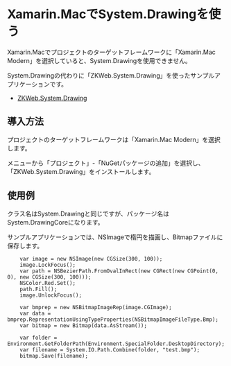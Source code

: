 # Xamarin.MacでSystem.Drawingを使う

Xamarin.Macでプロジェクトのターゲットフレームワークに「Xamarin.Mac Modern」を選択していると、System.Drawingを使用できません。

System.Drawingの代わりに「ZKWeb.System.Drawing」を使ったサンプルアプリケーションです。

* [ZKWeb.System.Drawing][1]

## 導入方法

プロジェクトのターゲットフレームワークは「Xamarin.Mac Modern」を選択します。

メニューから「プロジェクト」-「NuGetパッケージの追加」を選択し、「ZKWeb.System.Drawing」をインストールします。

## 使用例

クラス名はSystem.Drawingと同じですが、パッケージ名はSystem.DrawingCoreになります。

サンプルアプリケーションでは、NSImageで楕円を描画し、Bitmapファイルに保存します。

        var image = new NSImage(new CGSize(300, 100));
        image.LockFocus();
        var path = NSBezierPath.FromOvalInRect(new CGRect(new CGPoint(0, 0), new CGSize(300, 100)));
        NSColor.Red.Set();
        path.Fill();
        image.UnlockFocus();

        var bmprep = new NSBitmapImageRep(image.CGImage);
        var data = bmprep.RepresentationUsingTypeProperties(NSBitmapImageFileType.Bmp);
        var bitmap = new Bitmap(data.AsStream());

        var folder = Environment.GetFolderPath(Environment.SpecialFolder.DesktopDirectory);
        var filename = System.IO.Path.Combine(folder, "test.bmp");
        bitmap.Save(filename);


[1]: https://github.com/zkweb-framework/ZKWeb.System.Drawing
